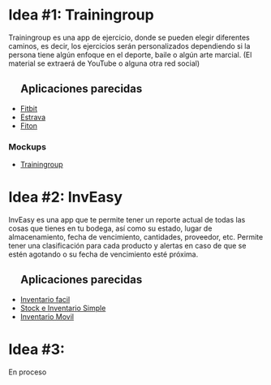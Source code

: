 <h1><b>Idea #1: Trainingroup</b></h1>
<p>Trainingroup es una app de ejercicio, donde se pueden elegir diferentes caminos, es decir, los ejercicios serán personalizados dependiendo si la persona tiene algún enfoque en el deporte, baile o algún arte marcial. (El material se extraerá de YouTube o alguna otra red social)</p>
<ul>
<h2><b>Aplicaciones parecidas</b></h2>
<li><a href="https://play.google.com/store/apps/details?id=com.fitbit.FitbitMobile&hl=es&gl=US" target="_blank">Fitbit</a></li>
<li><a href="https://play.google.com/store/apps/details?id=com.strava&hl=es_CO&gl=US" target="_blank">Estrava</a></li>
<li><a href="https://play.google.com/store/apps/dev?id=9135627884013724161&hl=es&gl=US" target="_blank">Fiton</a></li>
</ul>
<h3><b>Mockups</b></h3>
<ul>
<li><a href="https://marvelapp.com/prototype/jd00500/screen/91402120">Trainingroup</a></li>
</ul>
<h1><b>Idea #2: InvEasy</b></h1>
<p>InvEasy es una app que te permite tener un reporte actual de todas las cosas que tienes en tu bodega, así como su estado, lugar de almacenamiento, fecha de vencimiento, cantidades, proveedor, etc. Permite tener una clasificación para cada producto y alertas en caso de que se estén agotando o su fecha de vencimiento esté próxima.</p>
<ul>
<h2><b>Aplicaciones parecidas</b></h2>
<li><a href="https://play.google.com/store/apps/details?id=app.kleysonklaus.inventario_facil&hl=es&gl=US" target="_blank">Inventario facil</a></li>
<li><a href="https://play.google.com/store/apps/details?id=com.stockmanagment.next.app&hl=es&gl=US" target="_blank">Stock e Inventario Simple</a></li>
<li><a href="https://play.google.com/store/apps/details?id=ro.bino.inventory&hl=es&gl=US" target="_blank">Inventario Movil</a></li>
</ul>
<h1><b>Idea #3:</b></h1>
<p>En proceso</p>